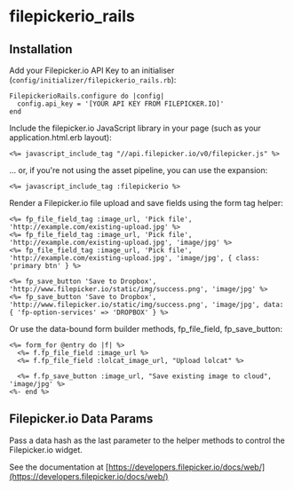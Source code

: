 filepickerio_rails
==================

Installation
------------

Add your Filepicker.io API Key to an initialiser (`config/initializer/filepickerio_rails.rb`):

    FilepickerioRails.configure do |config|
      config.api_key = '[YOUR API KEY FROM FILEPICKER.IO]'
    end

Include the filepicker.io JavaScript library in your page (such as your application.html.erb layout):

    <%= javascript_include_tag "//api.filepicker.io/v0/filepicker.js" %>

... or, if you're not using the asset pipeline, you can use the expansion:

    <%= javascript_include_tag :filepickerio %>

Render a Filepicker.io file upload and save fields using the form tag helper:

    <%= fp_file_field_tag :image_url, 'Pick file', 'http://example.com/existing-upload.jpg' %>
    <%= fp_file_field_tag :image_url, 'Pick file', 'http://example.com/existing-upload.jpg', 'image/jpg' %>
    <%= fp_file_field_tag :image_url, 'Pick file', 'http://example.com/existing-upload.jpg', 'image/jpg', { class: 'primary btn' } %>

    <%= fp_save_button 'Save to Dropbox', 'http://www.filepicker.io/static/img/success.png', 'image/jpg' %>
    <%= fp_save_button 'Save to Dropbox', 'http://www.filepicker.io/static/img/success.png', 'image/jpg', data: { 'fp-option-services' => 'DROPBOX' } %>

Or use the data-bound form builder methods, fp_file_field, fp_save_button:

    <%= form_for @entry do |f| %>
      <%= f.fp_file_field :image_url %>
      <%= f.fp_file_field :lolcat_image_url, "Upload lolcat" %>

      <%= f.fp_save_button :image_url, "Save existing image to cloud", 'image/jpg' %>
    <%- end %>

Filepicker.io Data Params
-------------------------

Pass a data hash as the last parameter to the helper methods to control the Filepicker.io widget.

See the documentation at [https://developers.filepicker.io/docs/web/](https://developers.filepicker.io/docs/web/)